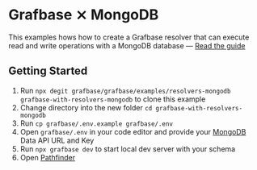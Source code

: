 # Grafbase ⨯ MongoDB

This examples hows how to create a Grafbase resolver that can execute read and write operations with a MongoDB database &mdash; [Read the guide](https://grafbase.com/guides/working-with-graphql-mongodb-data-api-and-edge-resolvers)

## Getting Started

1. Run `npx degit grafbase/grafbase/examples/resolvers-mongodb grafbase-with-resolvers-mongodb` to clone this example
2. Change directory into the new folder `cd grafbase-with-resolvers-mongodb`
3. Run `cp grafbase/.env.example grafbase/.env`
4. Open `grafbase/.env` in your code editor and provide your [MongoDB](https://account.mongodb.com/account/login) Data API URL and Key
5. Run `npx grafbase dev` to start local dev server with your schema
6. Open [Pathfinder](http://localhost:4000)

